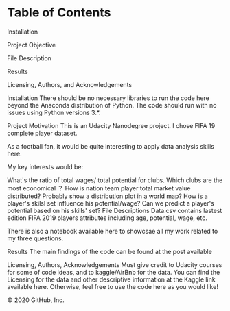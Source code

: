 <h1>Table of Contents</h1>

Installation 

Project Objective

File Description

Results

Licensing, Authors, and Acknowledgements


Installation
There should be no necessary libraries to run the code here beyond the Anaconda distribution of Python. The code should run with no issues using Python versions 3.*.


Project Motivation
This is an Udacity Nanodegree project. I chose FIFA 19 complete player dataset.

As a football fan, it would be quite interesting to apply data analysis skills here.

My key interests would be:

What's the ratio of total wages/ total potential for clubs. Which clubs are the most economical ？
How is nation team player total market value distributed? Probably show a distribution plot in a world map?
How is a player's skilsl set influence his potential/wage? Can we predict a player's potential based on his skills' set?
File Descriptions
Data.csv contains lastest edition FIFA 2019 players attributes including age, potential, wage, etc.

There is also a notebook available here to showcsae all my work related to my three questions.


Results
The main findings of the code can be found at the post available


Licensing, Authors, Acknowledgements
Must give credit to Udacity courses for some of code ideas, and to kaggle/AirBnb for the data. You can find the Licensing for the data and other descriptive information at the Kaggle link available here. Otherwise, feel free to use the code here as you would like!

© 2020 GitHub, Inc.
